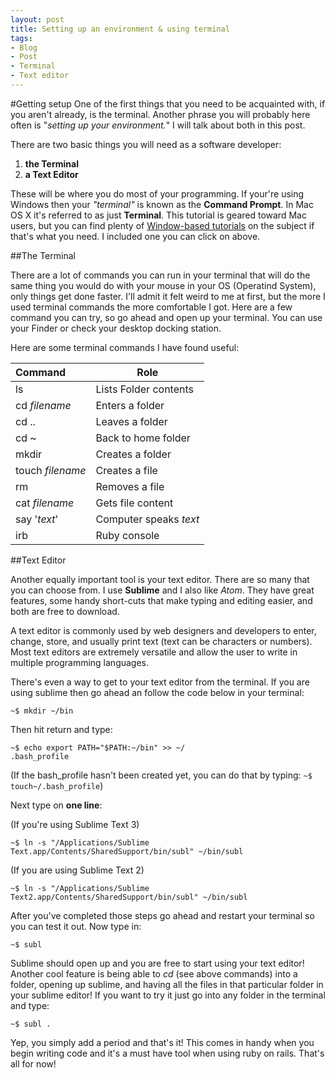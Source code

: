 ```yaml
---
layout: post
title: Setting up an environment & using terminal
tags:
- Blog
- Post
- Terminal
- Text editor
---
```


#Getting setup
One of the first things that you need to be acquainted with, if you aren't already, is the terminal. Another phrase you will probably here often is "*setting up your environment.*" I will talk about both in this post.

There are two basic things you will need as a software developer:

1. **the Terminal**
2. **a Text Editor**

These will be where you do most of your programming. If your're using Windows then your *"terminal"* is known as the **Command Prompt**. In Mac OS X it's referred to as just **Terminal**. This tutorial is geared toward Mac users, but you can find plenty of [Window-based tutorials](http://www.bleepingcomputer.com/tutorials/windows-command-prompt-introduction/) on the subject if that's what you need. I included one you can click on above.

##The Terminal

There are a lot of commands you can run in your terminal that will do the same thing you would do with your mouse in your OS (Operatind System), only things get done faster. I'll admit it felt weird to me at first, but the more I used terminal commands the more comfortable I got. Here are a few command you can try, so go ahead and open up your terminal. You can use your Finder or check your desktop docking station.

Here are some terminal commands I have found useful:

Command		 |	Role
:----------- | -----------
ls		 	 | Lists Folder contents
cd *filename*|Enters a folder
cd ..		 | Leaves a folder 
cd ~		 | Back to home folder
mkdir		 | Creates a folder
touch *filename*| Creates a file
rm			 | Removes a file
cat *filename*| Gets file content
say '*text*' | Computer speaks *text*
irb			 | Ruby console

##Text Editor

Another equally important tool is your text editor. There are so many that you can choose from. I use **Sublime** and I also like *Atom*. They have great features, some handy short-cuts that make typing and editing easier, and both are free to download. 

A text editor is commonly used by web designers and developers to enter, change, store, and usually print text (text can be characters or numbers). Most text editors are extremely versatile and allow the user to write in multiple programming languages.

There's even a way to get to your text editor from the terminal. If you are using sublime then go ahead an follow the code below in your terminal:

<code>~$ mkdir ~/bin</code>

Then hit return and type:

<code>~$ echo export PATH="$PATH:~/bin" >> ~/ .bash_profile</code>

(If the bash_profile hasn't been created yet, you can do that by typing:
<code>~$ touch~/.bash_profile</code>)

Next type on **one line**:

(If you're using Sublime Text 3)

<code>~$ ln -s "/Applications/Sublime Text.app/Contents/SharedSupport/bin/subl" ~/bin/subl</code>

(If you are using Sublime Text 2)

<code>~$ ln -s "/Applications/Sublime Text2.app/Contents/SharedSupport/bin/subl" ~/bin/subl</code>

After you've completed those steps go ahead and restart your terminal so you can test it out. Now type in:

<code>~$ subl </code>

Sublime should open up and you are free to start using your text editor! Another cool feature is being able to *cd* (see above commands) into a folder, opening up sublime, and having all the files in that particular folder in your sublime editor! If you want to try it just go into any folder in the terminal and type:

<code>~$ subl . </code>

Yep, you simply add a period and that's it!
This comes in handy when you begin writing code and it's a must have tool when using ruby on rails. That's all for now!
